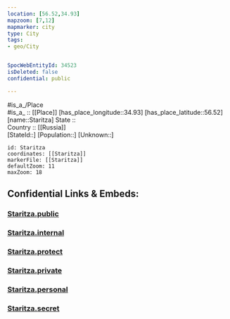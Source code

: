 ```yaml
---
location: [56.52,34.93] 
mapzoom: [7,12] 
mapmarker: city 
type: City
tags:
- geo/City


SpocWebEntityId: 34523
isDeleted: false
confidential: public

---
```

#is_a_/Place  
#is_a_ :: [[Place]] 
[has_place_longitude::34.93] 
[has_place_latitude::56.52] 
[name::Staritza] 
State ::  
Country :: [[Russia]]  
[StateId::] 
[Population::] 
[Unknown::] 


```leaflet
id: Staritza
coordinates: [[Staritza]] 
markerFile: [[Staritza]] 
defaultZoom: 11 
maxZoom: 18
```


## Confidential Links & Embeds: 

### [Staritza.public](/_public/\Earth\Continent\Europe\Europe~East\Russia\Russia~Central\Tver_Oblast\CityStaritza.public.md) 

### [Staritza.internal](/_internal/\Earth\Continent\Europe\Europe~East\Russia\Russia~Central\Tver_Oblast\CityStaritza.internal.md) 

### [Staritza.protect](/_protect/\Earth\Continent\Europe\Europe~East\Russia\Russia~Central\Tver_Oblast\CityStaritza.protect.md) 

### [Staritza.private](/_private/\Earth\Continent\Europe\Europe~East\Russia\Russia~Central\Tver_Oblast\CityStaritza.private.md) 

### [Staritza.personal](/_personal/\Earth\Continent\Europe\Europe~East\Russia\Russia~Central\Tver_Oblast\CityStaritza.personal.md) 

### [Staritza.secret](/_secret/\Earth\Continent\Europe\Europe~East\Russia\Russia~Central\Tver_Oblast\CityStaritza.secret.md)

